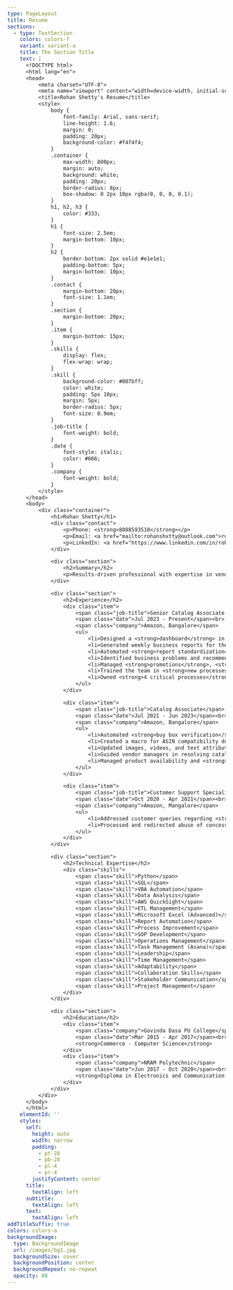 ```yaml
---
type: PageLayout
title: Resume
sections:
  - type: TextSection
    colors: colors-f
    variant: variant-a
    title: The Section Title
    text: |
      <!DOCTYPE html>
      <html lang="en">
      <head>
          <meta charset="UTF-8">
          <meta name="viewport" content="width=device-width, initial-scale=1.0">
          <title>Rohan Shetty's Resume</title>
          <style>
              body {
                  font-family: Arial, sans-serif;
                  line-height: 1.6;
                  margin: 0;
                  padding: 20px;
                  background-color: #f4f4f4;
              }
              .container {
                  max-width: 800px;
                  margin: auto;
                  background: white;
                  padding: 20px;
                  border-radius: 8px;
                  box-shadow: 0 2px 10px rgba(0, 0, 0, 0.1);
              }
              h1, h2, h3 {
                  color: #333;
              }
              h1 {
                  font-size: 2.5em;
                  margin-bottom: 10px;
              }
              h2 {
                  border-bottom: 2px solid #e1e1e1;
                  padding-bottom: 5px;
                  margin-bottom: 10px;
              }
              .contact {
                  margin-bottom: 20px;
                  font-size: 1.1em;
              }
              .section {
                  margin-bottom: 20px;
              }
              .item {
                  margin-bottom: 15px;
              }
              .skills {
                  display: flex;
                  flex-wrap: wrap;
              }
              .skill {
                  background-color: #007bff;
                  color: white;
                  padding: 5px 10px;
                  margin: 5px;
                  border-radius: 5px;
                  font-size: 0.9em;
              }
              .job-title {
                  font-weight: bold;
              }
              .date {
                  font-style: italic;
                  color: #666;
              }
              .company {
                  font-weight: bold;
              }
          </style>
      </head>
      <body>
          <div class="container">
              <h1>Rohan Shetty</h1>
              <div class="contact">
                  <p>Phone: <strong>8088593510</strong></p>
                  <p>Email: <a href="mailto:rohanshxtty@outlook.com">rohanshxtty@outlook.com</a></p>
                  <p>LinkedIn: <a href="https://www.linkedin.com/in/rohanshxtty/" target="_blank">linkedin.com/in/rohanshxtty</a></p>
              </div>

              <div class="section">
                  <h2>Summary</h2>
                  <p>Results-driven professional with expertise in vendor management, data analysis, and process automation using AWS QuickSight and VBA. Proficient in SQL and basics of Python, focusing on enhancing reporting efficiency and reducing processing times. Certified RBS trainer dedicated to continuous improvement and team productivity in e-commerce.</p>
              </div>

              <div class="section">
                  <h2>Experience</h2>
                  <div class="item">
                      <span class="job-title">Senior Catalog Associate / Acting Business Analyst</span> 
                      <span class="date">Jul 2023 - Present</span><br>
                      <span class="company">Amazon, Bangalore</span>
                      <ul>
                          <li>Designed a <strong>dashboard</strong> in AWS QuickSight that calculates WBR data instantly, reducing <strong>manual checks</strong> and improving <strong>reporting efficiency</strong>, saving approximately <strong>37 hours</strong> per month.</li>
                          <li>Generated weekly business reports for the team, providing insights and analytics to support decision-making and enhance performance.</li>
                          <li>Automated <strong>report standardization</strong> through a macro, reducing <strong>task processing time</strong> from <strong>20 minutes</strong> to under <strong>1 minute</strong>, achieving <strong>4.57 HC savings</strong>.</li>
                          <li>Identified business problems and recommended solutions through automation, increasing <strong>team productivity</strong>.</li>
                          <li>Managed <strong>promotions</strong>, <strong>deals</strong>, and contra COGS agreements.</li>
                          <li>Trained the team in <strong>new processes</strong>.</li>
                          <li>Owned <strong>4 critical processes</strong> in the RBS organization.</li>
                      </ul>
                  </div>

                  <div class="item">
                      <span class="job-title">Catalog Associate</span> 
                      <span class="date">Jul 2021 - Jun 2023</span><br>
                      <span class="company">Amazon, Bangalore</span>
                      <ul>
                          <li>Automated <strong>buy box verification</strong> for 1P and 3P vendors, resulting in <strong>3.04 HC savings</strong>.</li>
                          <li>Created a macro for ASIN compatibility during coupon creation, leading to <strong>0.7 HC savings</strong>.</li>
                          <li>Updated images, videos, and text attributes based on vendor requests.</li>
                          <li>Guided vendor managers in resolving catalog and deal-related issues.</li>
                          <li>Managed product availability and <strong>barcode/EAN</strong> concerns.</li>
                      </ul>
                  </div>

                  <div class="item">
                      <span class="job-title">Customer Support Specialist</span> 
                      <span class="date">Oct 2020 - Apr 2021</span><br>
                      <span class="company">Amazon, Mangalore</span>
                      <ul>
                          <li>Addressed customer queries regarding <strong>refunds</strong>, <strong>order status</strong>, and concerns.</li>
                          <li>Processed and redirected abuse of concession issues.</li>
                      </ul>
                  </div>
              </div>

              <div class="section">
                  <h2>Technical Expertise</h2>
                  <div class="skills">
                      <span class="skill">Python</span>
                      <span class="skill">SQL</span>
                      <span class="skill">VBA Automation</span>
                      <span class="skill">Data Analysis</span>
                      <span class="skill">AWS QuickSight</span>
                      <span class="skill">ETL Management</span>
                      <span class="skill">Microsoft Excel (Advanced)</span>
                      <span class="skill">Report Automation</span>
                      <span class="skill">Process Improvement</span>
                      <span class="skill">SOP Development</span>
                      <span class="skill">Operations Management</span>
                      <span class="skill">Task Management (Asana)</span>
                      <span class="skill">Leadership</span>
                      <span class="skill">Time Management</span>
                      <span class="skill">Adaptability</span>
                      <span class="skill">Collaboration Skills</span>
                      <span class="skill">Stakeholder Communication</span>
                      <span class="skill">Project Management</span>
                  </div>
              </div>

              <div class="section">
                  <h2>Education</h2>
                  <div class="item">
                      <span class="company">Govinda Dasa PU College</span> 
                      <span class="date">Mar 2015 - Apr 2017</span><br>
                      <strong>Commerce - Computer Science</strong>
                  </div>
                  <div class="item">
                      <span class="company">NRAM Polytechnic</span> 
                      <span class="date">Jun 2017 - Oct 2020</span><br>
                      <strong>Diploma in Electronics and Communication Engineering</strong>
                  </div>
              </div>
          </div>
      </body>
      </html>
    elementId: ''
    styles:
      self:
        height: auto
        width: narrow
        padding:
          - pt-28
          - pb-28
          - pl-4
          - pr-4
        justifyContent: center
      title:
        textAlign: left
      subtitle:
        textAlign: left
      text:
        textAlign: left
addTitleSuffix: true
colors: colors-a
backgroundImage:
  type: BackgroundImage
  url: /images/bg1.jpg
  backgroundSize: cover
  backgroundPosition: center
  backgroundRepeat: no-repeat
  opacity: 80
---
```


